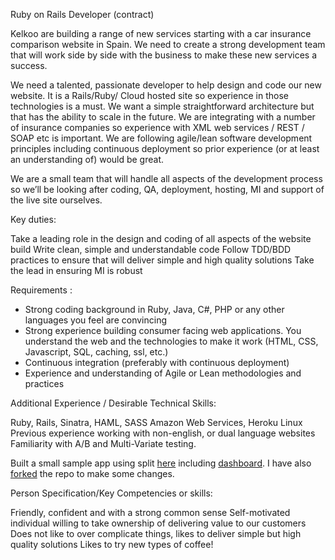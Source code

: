 Ruby on Rails Developer (contract)

Kelkoo are building a range of new services starting with a car insurance comparison website in Spain.
We need to create a strong development team that will work side by side with the business to make
these new services a success.

We need a talented, passionate developer to help design and code our new website. It is a Rails/Ruby/
Cloud hosted site so experience in those technologies is a must. We want a simple straightforward
architecture but that has the ability to scale in the future. We are integrating with a number of
insurance companies so experience with XML web services / REST / SOAP etc is important. We
are following agile/lean software development principles including continuous deployment so prior
experience (or at least an understanding of) would be great.

We are a small team that will handle all aspects of the development process so we’ll be looking after
coding, QA, deployment, hosting, MI and support of the live site ourselves.

Key duties:

Take a leading role in the design and coding of all aspects of the website build
Write clean, simple and understandable code
Follow TDD/BDD practices to ensure that will deliver simple and high quality solutions
Take the lead in ensuring MI is robust

Requirements :

* Strong coding background in Ruby, Java, C#, PHP or any other languages you feel are convincing
* Strong experience building consumer facing web applications. You understand the web and the
technologies to make it work (HTML, CSS, Javascript, SQL, caching, ssl, etc.)
* Continuous integration (preferably with continuous deployment)
* Experience and understanding of Agile or Lean methodologies and practices

Additional Experience / Desirable Technical Skills:

Ruby, Rails, Sinatra, HAML, SASS
Amazon Web Services, Heroku
Linux
Previous experience working with non-english, or dual language websites
Familiarity with A/B and Multi-Variate testing.

Built a small sample app using split [here](http://abtests.herokuapp.com) including [dashboard](http://abtests.herokuapp.com/split).
I have also [forked](https://github.com/buddhamagnet/split) the repo to make some changes.

Person Specification/Key Competencies or skills:

Friendly, confident and with a strong common sense
Self-motivated individual willing to take ownership of delivering value to our customers
Does not like to over complicate things, likes to deliver simple but high quality solutions
Likes to try new types of coffee!